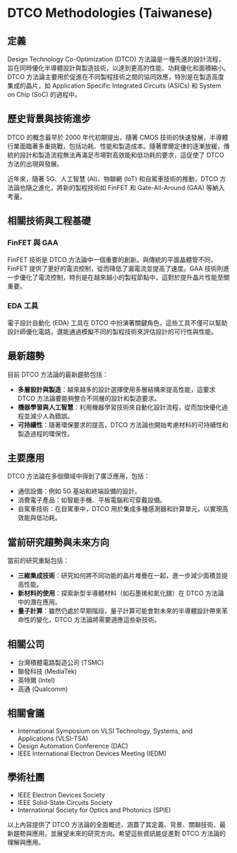 # DTCO Methodologies (Taiwanese)

## 定義
Design Technology Co-Optimization (DTCO) 方法論是一種先進的設計流程，旨在同時優化半導體設計與製造技術，以達到更高的性能、功耗優化和面積縮小。DTCO 方法論主要用於促進在不同製程技術之間的協同效應，特別是在製造高度集成的晶片，如 Application Specific Integrated Circuits (ASICs) 和 System on Chip (SoC) 的過程中。

## 歷史背景與技術進步
DTCO 的概念最早於 2000 年代初期提出，隨著 CMOS 技術的快速發展，半導體行業面臨著多重挑戰，包括功耗、性能和製造成本。隨著摩爾定律的逐漸放緩，傳統的設計和製造流程無法再滿足市場對高效能和低功耗的要求，這促使了 DTCO 方法的出現與發展。

近年來，隨著 5G、人工智慧 (AI)、物聯網 (IoT) 和自駕車技術的推動，DTCO 方法論也隨之進化，將新的製程技術如 FinFET 和 Gate-All-Around (GAA) 等納入考量。

## 相關技術與工程基礎

### FinFET 與 GAA
FinFET 技術是 DTCO 方法論中一個重要的創新。與傳統的平面晶體管不同，FinFET 提供了更好的電流控制，從而降低了漏電流並提高了速度。GAA 技術則進一步優化了電流控制，特別是在越來越小的製程節點中，這對於提升晶片性能至關重要。

### EDA 工具
電子設計自動化 (EDA) 工具在 DTCO 中扮演著關鍵角色，這些工具不僅可以幫助設計師優化電路，還能通過模擬不同的製程技術來評估設計的可行性與性能。

## 最新趨勢
目前 DTCO 方法論的最新趨勢包括：
- **多層設計與製造**：越來越多的設計選擇使用多層結構來提高性能，這要求 DTCO 方法論要能夠整合不同層的設計和製造要求。
- **機器學習與人工智慧**：利用機器學習技術來自動化設計流程，從而加快優化過程並減少人為錯誤。
- **可持續性**：隨著環保要求的提高，DTCO 方法論也開始考慮材料的可持續性和製造過程的環保性。

## 主要應用
DTCO 方法論在多個領域中得到了廣泛應用，包括：
- 通信設備：例如 5G 基站和終端設備的設計。
- 消費電子產品：如智能手機、平板電腦和可穿戴設備。
- 自駕車技術：在自駕車中，DTCO 用於集成多種感測器和計算單元，以實現高效能與低功耗。

## 當前研究趨勢與未來方向
當前的研究重點包括：
- **三維集成技術**：研究如何將不同功能的晶片堆疊在一起，進一步減少面積並提高性能。
- **新材料的使用**：探索新型半導體材料（如石墨烯和氮化鎵）在 DTCO 方法論中的潛在應用。
- **量子計算**：雖然仍處於早期階段，量子計算可能會對未來的半導體設計帶來革命性的變化，DTCO 方法論將需要適應這些新技術。

## 相關公司
- 台灣積體電路製造公司 (TSMC)
- 聯發科技 (MediaTek)
- 英特爾 (Intel)
- 高通 (Qualcomm)

## 相關會議
- International Symposium on VLSI Technology, Systems, and Applications (VLSI-TSA)
- Design Automation Conference (DAC)
- IEEE International Electron Devices Meeting (IEDM)

## 學術社團
- IEEE Electron Devices Society
- IEEE Solid-State Circuits Society
- International Society for Optics and Photonics (SPIE)

以上內容提供了 DTCO 方法論的全面概述，涵蓋了其定義、背景、關聯技術、最新趨勢與應用，並展望未來的研究方向。希望這些資訊能促進對 DTCO 方法論的理解與應用。
